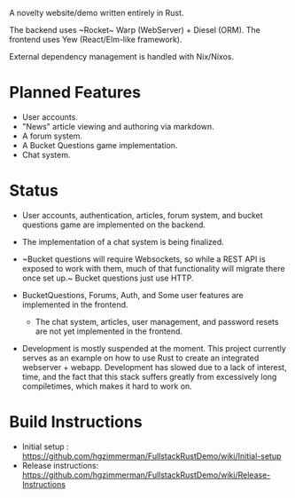 A novelty website/demo written entirely in Rust.

The backend uses ~Rocket~ Warp (WebServer) + Diesel (ORM).
The frontend uses Yew (React/Elm-like framework).

External dependency management is handled with Nix/Nixos.

# Planned Features

* User accounts.
* "News" article viewing and authoring via markdown.
* A forum system.
* A Bucket Questions game implementation.
* Chat system.

# Status
* User accounts, authentication, articles, forum system, and bucket questions game are implemented on the backend.
* The implementation of a chat system is being finalized.
* ~Bucket questions will require Websockets, so while a REST API is exposed to work with them, much of that functionality will migrate there once set up.~ Bucket questions just use HTTP.
* BucketQuestions, Forums, Auth, and Some user features are implemented in the frontend.
  * The chat system, articles, user management, and password resets are not yet implemented in the frontend.
  
* Development is mostly suspended at the moment. This project currently serves as an example on how to use Rust to create an integrated webserver + webapp. Development has slowed due to a lack of interest, time, and the fact that this stack suffers greatly from excessively long compiletimes, which makes it hard to work on.

# Build Instructions
* Initial setup : https://github.com/hgzimmerman/FullstackRustDemo/wiki/Initial-setup
* Release instructions: https://github.com/hgzimmerman/FullstackRustDemo/wiki/Release-Instructions
